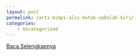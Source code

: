 ```yaml
---
layout: post
permalink: /arti-mimpi-alis-botak-sebelah-kiri/
categories:
    - Uncategorized
---
```


[Baca Selengkapnya](/10)